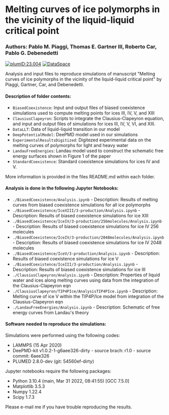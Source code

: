 # Melting curves of ice polymorphs in the vicinity of the liquid-liquid critical point

### Authors: Pablo M. Piaggi, Thomas E. Gartner III, Roberto Car, Pablo G. Debenedetti

[![plumID:23.004](https://www.plumed-nest.org/eggs/23/004/badge.svg)](https://www.plumed-nest.org/eggs/23/004/)
[![DataSpace](https://img.shields.io/badge/DataSpace-88435%2Fdsp01gt54kr255-orange)](https://doi.org/10.34770/pbja-we49)

Analysis and input files to reproduce simulations of manuscript "Melting curves of ice polymorphs in the vicinity of the liquid-liquid critical point" by Piaggi, Gartner, Car, and Debenedetti.

#### Description of folder contents:
* ```BiasedCoexistence```: Input and output files of biased coexistence simulations used to compute melting points for ices III, IV, V, and XIII 
* ```ClausiusClapeyron```: Scripts to integrate the Clausius-Clapeyron equation, and input and output files of simulations for ices III, IV, V, VI, and XIII.
* ```DataLLT```: Data of liquid-liquid transition in our model
* ```DeepPotentialModel```: DeePMD model used in our simulations
* ```ExperimentalResultsDigitized```: Digitezed experimental data on the melting curves of polymorphs for light and heavy water
* ```LandauFreeEnergies```: Landau model used to construct the schematic free energy surfaces shown in Figure 1 of the paper
* ```StandardCoexistence```: Standard coexistence simulations for ices IV and V.

More information is provided in the files README.md within each folder.

#### Analysis is done in the following Jupyter Notebooks:
* ```./BiasedCoexistence/Analysis.ipynb``` - Description: Results of melting curves from biased coexistence simulations for all ice polymorphs
* ```./BiasedCoexistence/IceXIII/3-production/Analysis.ipynb``` - Description: Results of biased coexistence simulations for ice XIII
* ```./BiasedCoexistence/IceIV/3-production/256molecules/Analysis.ipynb``` - Description: Results of biased coexistence simulations for ice IV 256 molecules
* ```./BiasedCoexistence/IceIV/3-production/2048molecules/Analysis.ipynb``` - Description: Results of biased coexistence simulations for ice IV 2048 molecules
* ```./BiasedCoexistence/IceV/3-production/Analysis.ipynb``` - Description: Results of biased coexistence simulations for ice V
* ```./BiasedCoexistence/IceIII/3-production/Analysis.ipynb``` - Description: Results of biased coexistence simulations for ice III
* ```./ClausiusClapeyron/Analysis.ipynb``` - Description: Properties of liquid water and ices along melting curves using data from the integration of the Clausius-Clapeyron eqn
* ```./ClausiusClapeyron/TIP4PIce/AnalysisTIP4PIce.ipynb``` - Description: Melting curve of ice V within the TIP4P/Ice model from integration of the Clausius-Clapeyron eqn
* ```./LandauFreeEnergies/Analysis.ipynb``` - Description: Schematic of free energy curves from Landau's theory

#### Software needed to reproduce the simulations: 

Simulations were performed using the following codes:
* LAMMPS (15 Apr 2020)
* DeePMD-kit v1.0.2-1-g6aee326-dirty - source brach: r1.0 - source commit: 6aee326
* PLUMED 2.8.0-dev (git: 54560ef-dirty)

Jupyter notebooks require the following packages:
* Python 3.10.4 (main, Mar 31 2022, 08:41:55) [GCC 7.5.0]
* Matplotlib 3.5.3
* Numpy 1.22.4
* Scipy 1.7.3

Please e-mail me if you have trouble reproducing the results.
